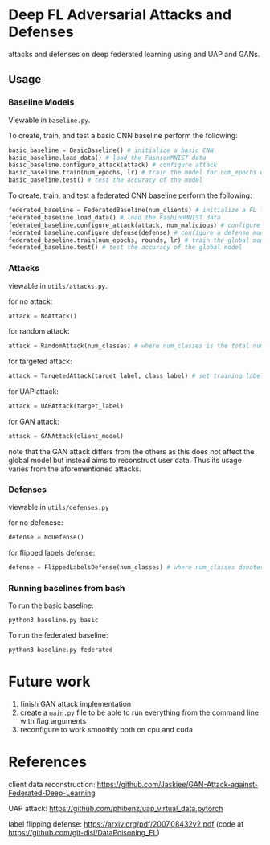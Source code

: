 # Deep FL Adversarial Attacks and Defenses
attacks and defenses on deep federated learning using and UAP and GANs.

## Usage

### Baseline Models
Viewable in `baseline.py`.

To create, train, and test a basic CNN baseline perform the following:
```python
basic_baseline = BasicBaseline() # initialize a basic CNN
basic_baseline.load_data() # load the FashionMNIST data
basic_baseline.configure_attack(attack) # configure attack 
basic_baseline.train(num_epochs, lr) # train the model for num_epochs epochs and at learning rate lr
basic_baseline.test() # test the accuracy of the model
```

To create, train, and test a federated CNN baseline perform the following:
```python
federated_baseline = FederatedBaseline(num_clients) # initialize a FL framework with num_clients clients training CNNs
federated_baseline.load_data() # load the FashionMNIST data
federated_baseline.configure_attack(attack, num_malicious) # configure num_malicious attackers using attack
federated_baseline.configure_defense(defense) # configure a defense model
federated_baseline.train(num_epochs, rounds, lr) # train the global model for num_epochs epochs, rounds rounds over the clients, and at learning rate lr
federated_baseline.test() # test the accuracy of the global model
```

### Attacks
viewable in `utils/attacks.py`.

for no attack:
```python
attack = NoAttack()
```

for random attack:
```python
attack = RandomAttack(num_classes) # where num_classes is the total number of classes in the data
```

for targeted attack:
```python
attack = TargetedAttack(target_label, class_label) # set training labels of target_label to class_label
```

for UAP attack:
```python
attack = UAPAttack(target_label)
```

for GAN attack:
```python
attack = GANAttack(client_model)
```
note that the GAN attack differs from the others as this does not affect the global model but instead aims to reconstruct user data. Thus its usage varies from the aforementioned attacks.

### Defenses
viewable in `utils/defenses.py`

for no defenese:
```python
defense = NoDefense()
```

for flipped labels defense:
```python
defense = FlippedLabelsDefense(num_classes) # where num_classes denotes source class comparisons
```


### Running baselines from bash
To run the basic baseline:
```
python3 baseline.py basic
```
To run the federated baseline:
```
python3 baseline.py federated
```


# Future work
1. finish GAN attack implementation 
2. create a `main.py` file to be able to run everything from the command line with flag arguments
3. reconfigure to work smoothly both on cpu and cuda

# References
client data reconstruction: https://github.com/Jaskiee/GAN-Attack-against-Federated-Deep-Learning

UAP attack: https://github.com/phibenz/uap_virtual_data.pytorch

label flipping defense: https://arxiv.org/pdf/2007.08432v2.pdf (code at https://github.com/git-disl/DataPoisoning_FL)
